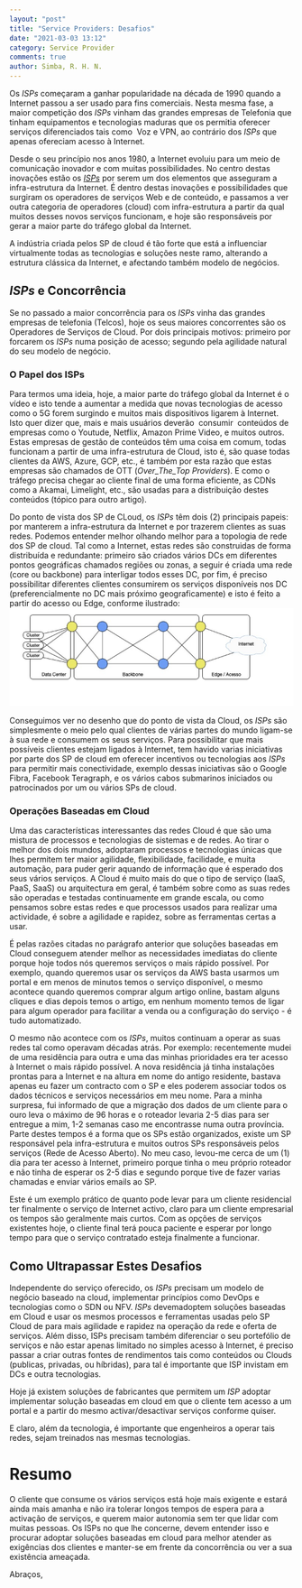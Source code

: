 ```yaml
---
layout: "post"
title: "Service Providers: Desafios"
date: "2021-03-03 13:12"
category: Service Provider
comments: true
author: Simba, R. H. N.
---
```

Os _ISPs_ começaram a ganhar popularidade na década de 1990 quando a Internet passou a ser usado para fins comerciais. Nesta mesma fase, a maior competição dos _ISPs_ vinham das grandes empresas de Telefonia que tinham equipamentos e tecnologias maduras que os permitia oferecer serviços diferenciados tais como  Voz e VPN, ao contrário dos _ISPs_ que apenas ofereciam acesso à Internet.

Desde o seu princípio nos anos 1980, a Internet evoluiu para um meio de comunicação inovador e com muitas possibilidades. No centro destas inovações estão os [_ISPs_](https://www.ricardosimba.com/service%20provider/2021/02/20/service-providers-introducao.html) por serem um dos elementos que asseguram a infra-estrutura da Internet. É dentro destas inovações e possibilidades que surgiram os operadores de serviços Web e de conteúdo, e passamos a ver outra categoria de operadores (cloud) com infra-estrutura a partir da qual muitos desses novos serviços funcionam, e hoje são responsáveis por gerar a maior parte do tráfego global da Internet.

A indústria criada pelos SP de cloud é tão forte que está a influenciar virtualmente todas as tecnologias e soluções neste ramo, alterando a estrutura clássica da Internet, e afectando também modelo de negócios.

## _ISPs_ e Concorrência
Se no passado a maior concorrência para os _ISPs_ vinha das grandes empresas de telefonia (Telcos), hoje os seus maiores concorrentes são os Operadores de Serviços de Cloud. Por dois principais motivos: primeiro por forcarem os _ISPs_ numa posição de acesso; segundo pela agilidade natural do seu modelo de negócio.

### O Papel dos ISPs
Para termos uma ideia, hoje, a maior parte do tráfego global da Internet é o vídeo e isto tende a aumentar a medida que novas tecnologias de acesso como o 5G forem surgindo e muitos mais dispositivos ligarem à Internet. Isto quer dizer que, mais e mais usuários deverão  consumir  conteúdos de empresas como o Youtude, Netflix, Amazon Prime Video, e muitos outros. Estas empresas de gestão de conteúdos têm uma coisa em comum, todas funcionam a partir de uma infra-estrutura de Cloud, isto é, são quase todas clientes da AWS, Azure, GCP, etc., é também por esta razão que estas empresas são chamados de OTT (_Over_The_Top Providers_). E como o tráfego precisa chegar ao cliente final de uma forma eficiente, as CDNs como a Akamai, Limelight, etc., são usadas para a distribuição destes conteúdos (tópico para outro artigo).

Do ponto de vista dos SP de CLoud, os _ISPs_ têm dois (2) principais papeis: por manterem a infra-estrutura da Internet e por trazerem clientes as suas redes. Podemos entender melhor olhando melhor para a topologia de rede dos SP de cloud. Tal como a Internet, estas redes são construidas de forma distribuída e redundante: primeiro são criados vários DCs em diferentes pontos geográficas chamados regiões ou zonas, a seguir é criada uma rede (core ou backbone) para interligar todos esses DC, por fim, é preciso possibilitar diferentes clientes consumirem os serviços disponíveis nos DC (preferencialmente no DC mais próximo geograficamente) e isto é feito a partir do acesso ou Edge, conforme ilustrado:
<img src="/assets/Cloud1.jpg" class="align-center">

Conseguimos ver no desenho que do ponto de vista da Cloud, os _ISPs_ são simplesmente o meio pelo qual clientes de várias partes do mundo ligam-se à sua rede e consumem os seus serviços. Para possibilitar que mais possíveis clientes estejam ligados à Internet, tem havido varias iniciativas por parte dos SP de cloud em oferecer incentivos ou tecnologias aos _ISPs_ para permitir mais conectividade, exemplo dessas iniciativas são o Google Fibra, Facebook Teragraph, e os vários cabos submarinos iniciados ou patrocinados por um ou vários SPs de cloud.

### Operações Baseadas em Cloud
Uma das características interessantes das redes Cloud é que são uma mistura de processos e tecnologias de sistemas e de redes. Ao tirar o melhor dos dois mundos, adoptaram processos e tecnologias únicas que lhes permitem ter maior agilidade, flexibilidade, facilidade, e muita automação, para puder gerir aquando de informação que é esperado dos seus vários serviços. A Cloud é muito mais do que o tipo de serviço (IaaS, PaaS, SaaS) ou arquitectura em geral, é também sobre como as suas redes são operadas e testadas continuamente em grande escala, ou como pensamos sobre estas redes e que processos usados para realizar uma actividade, é sobre a agilidade e rapidez, sobre as ferramentas certas a usar.

É pelas razões citadas no parágrafo anterior que soluções baseadas em Cloud conseguem atender melhor as necessidades imediatas do cliente porque hoje todos nós queremos serviços o mais rápido possível. Por exemplo, quando queremos usar os serviços da AWS basta usarmos um portal e em menos de minutos temos o serviço disponível, o mesmo acontece quando queremos comprar algum artigo online, bastam alguns cliques e dias depois temos o artigo, em nenhum momento temos de ligar para algum operador para facilitar a venda ou a configuração do serviço - é tudo automatizado.

O mesmo não acontece com os _ISPs_, muitos continuam a operar as suas redes tal como operavam décadas atrás. Por exemplo: recentemente mudei de uma residência para outra e uma das minhas prioridades era ter acesso à Internet o mais rápido possível. A nova residência já tinha instalações prontas para a Internet e na altura em nome do antigo residente, bastava apenas eu fazer um contracto com o SP e eles poderem associar todos os dados técnicos e serviços necessários em meu nome. Para a minha surpresa, fui informado de que a migração dos dados de um cliente para o ouro leva o máximo de 96 horas e o roteador levaria 2-5 dias para ser entregue a mim, 1-2 semanas caso me encontrasse numa outra província. Parte destes tempos é a forma que os SPs estão organizados, existe um SP responsável pela infra-estrutura e muitos outros SPs responsáveis pelos serviços (Rede de Acesso Aberto). No meu caso, levou-me cerca de um (1) dia para ter acesso à Internet, primeiro porque tinha o meu próprio roteador e não tinha de esperar os 2-5 dias e segundo porque tive de fazer varias chamadas e enviar vários emails ao SP.

Este é um exemplo prático de quanto pode levar para um cliente residencial ter finalmente o serviço de Internet activo, claro para um cliente empresarial os tempos são geralmente mais curtos. Com as opções de serviços existentes hoje, o cliente final terá pouca paciente e esperar por longo tempo para que o serviço contratado esteja finalmente a funcionar.

## Como Ultrapassar Estes Desafios
Independente do serviço oferecido, os _ISPs_ precisam um modelo de negócio baseado na cloud, implementar princípios como DevOps e tecnologias como o SDN ou NFV. _ISPs_ devemadoptem soluções baseadas em Cloud e usar os mesmos processos e ferramentas usadas pelo SP Cloud de para mais agilidade e rapidez na operação da rede e oferta de serviços. Além disso, ISPs precisam também diferenciar o seu portefólio de serviços e não estar apenas limitado no simples acesso à Internet, é preciso passar a criar outras fontes de rendimentos tais como conteúdos ou Clouds (publicas, privadas, ou híbridas), para tal é importante que ISP invistam em DCs e outra tecnologias.

Hoje já existem soluções de fabricantes que permitem um _ISP_ adoptar implementar solução baseadas em cloud em que o cliente tem acesso a um portal e a partir do mesmo activar/desactivar serviços conforme quiser.

E claro, além da tecnologia, é importante que engenheiros a operar tais redes, sejam treinados nas mesmas tecnologias.

# Resumo
O cliente que consume os vários serviços está hoje mais exigente e estará ainda mais amanha e não ira tolerar longos tempos de espera para a activação de serviços, e querem maior autonomia sem ter que lidar com muitas pessoas. Os ISPs no que lhe concerne, devem entender isso e  procurar adoptar soluções baseadas em cloud para melhor atender as exigências dos clientes e manter-se em frente da concorrência ou ver a sua existência ameaçada.


Abraços,
